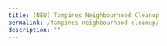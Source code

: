 ```yaml
---
title: (NEW) Tampines Neighbourhood Cleanup
permalink: /tampines-neighbourhood-cleanup/
description: ""
---
```

